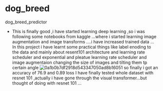 # dog_breed
dog_breed_predictor
* This is finally good ,i have started learning deep learning ,so i was following some notebooks from kaggle ...where i started learning image augmentation and image transforms ....i have increased trained data ...
In this project i have learnt some practical things like label enoding to the data and mainly about resent101 architecture and learning rate scheduler and exponential and pleatue learning rate scheduler and image augmentaion changing the size of images and tilting them tp certain angle ![0a1b0b7df2918d543347050ad8b16051](https://user-images.githubusercontent.com/73489688/194698664-49c2d0b1-4a00-415e-aaed-ba7fda32bafb.jpg)
so finally i got an accuracy of 76.9 and 0.89 loss 
I have finally tested whole dataset with resnet 101 ,actually i have gone through the visual transformer...but thought of doing with resnet 101 ...
